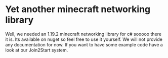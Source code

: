 # Yet another minecraft networking library

Well, we needed an 1.19.2 minecraft networking library for c# sooooo there it is.
Its available on nuget so feel free to use it yourself. We will not provide any documentation for now.
If you want to have some example code have a look at our Join2Start system.